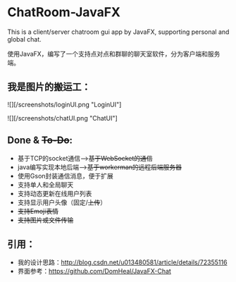 ChatRoom-JavaFX
===

This is a client/server chatroom gui app by JavaFX, supporting personal and global chat.

使用JavaFX，编写了一个支持点对点和群聊的聊天室软件，分为客户端和服务端。

## 我是图片的搬运工：

![][/screenshots/loginUI.png "LoginUI"]

![][/screenshots/chatUI.png "ChatUI"]



## Done & ~~To-Do~~:
* 基于TCP的socket通信——>~~基于WebSocket的通信~~
* java编写实现本地后端——>~~基于workerman的远程后端服务器~~
* 使用Gson封装通信消息，便于扩展
* 支持单人和全局聊天
* 支持动态更新在线用户列表
* 支持显示用户头像（固定/~~上传~~）
* ~~支持Emoji表情~~
* ~~支持图片或文件传输~~

## 引用：
* 我的设计思路：http://blog.csdn.net/u013480581/article/details/72355116
* 界面参考：https://github.com/DomHeal/JavaFX-Chat

